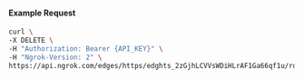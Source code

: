 <!-- Code generated for API Clients. DO NOT EDIT. -->

#### Example Request

```bash
curl \
-X DELETE \
-H "Authorization: Bearer {API_KEY}" \
-H "Ngrok-Version: 2" \
https://api.ngrok.com/edges/https/edghts_2zGjhLCVVsWDiHLrAF1Ga66qf1u/routes/edghtsrt_2zGjhISQB5NyYZnvgYVM6t5rp5L/ip_restriction
```
